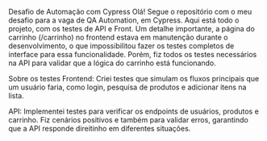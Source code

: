 Desafio de Automação com Cypress
Olá! Segue o repositório com o meu desafio para a vaga de QA Automation, em Cypress. Aqui está todo o projeto, com os testes de API e Front.
Um detalhe importante, a página do carrinho (/carrinho) no frontend estava em manutenção durante o desenvolvimento, o que impossibilitou fazer os testes completos de interface para essa funcionalidade. Porém, fiz todos os testes necessários na API para validar que a lógica do carrinho está funcionando.

Sobre os testes
Frontend:
Criei testes que simulam os fluxos principais que um usuário faria, como login, pesquisa de produtos e adicionar itens na lista.

API:
Implementei testes para verificar os endpoints de usuários, produtos e carrinho. Fiz cenários positivos e também para validar erros, garantindo que a API responde direitinho em diferentes situações.

